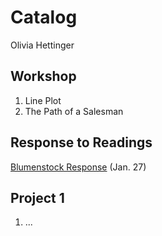 # Catalog

Olivia Hettinger

## Workshop

1. Line Plot
2. The Path of a Salesman

## Response to Readings

[Blumenstock Response](https://github.com/ohhettinger/wickedproblems/blob/master/blumenstock.md) (Jan. 27)

## Project 1

1. ...
